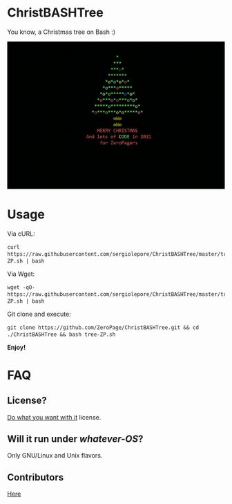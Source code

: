 # ChristBASHTree

You know, a Christmas tree on Bash :)

![Screenshot](./screenshot.gif?raw=true)

# Usage

Via cURL:

```
curl https://raw.githubusercontent.com/sergiolepore/ChristBASHTree/master/tree-ZP.sh | bash
```

Via Wget:

```
wget -qO- https://raw.githubusercontent.com/sergiolepore/ChristBASHTree/master/tree-ZP.sh | bash
```

Git clone and execute:

```
git clone https://github.com/ZeroPage/ChristBASHTree.git && cd ./ChristBASHTree && bash tree-ZP.sh
```

__Enjoy!__

# FAQ

## License?

[Do what you want with it](./LICENSE) license.

## Will it run under _whatever-OS_?

Only GNU/Linux and Unix flavors.

## Contributors

[Here](https://github.com/ZeroPage/ChristBASHTree/graphs/contributors)
